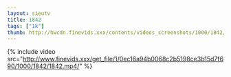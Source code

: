 ```yaml
--- 
layout: sieutv
title: 1842
tags: ["1k"]
thumb: http://hwcdn.finevids.xxx/contents/videos_screenshots/1000/1842/preview.mp4.jpg
---
```

{% include video src="http://www.finevids.xxx/get_file/1/0ec16a94b0068c2b5198ce3b15d7f690/1000/1842/1842.mp4/" %} 
